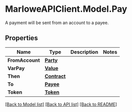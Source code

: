 # MarloweAPIClient.Model.Pay
A payment will be sent from an account to a payee.

## Properties

Name | Type | Description | Notes
------------ | ------------- | ------------- | -------------
**FromAccount** | [**Party**](Party.md) |  | 
**VarPay** | [**Value**](Value.md) |  | 
**Then** | [**Contract**](Contract.md) |  | 
**To** | [**Payee**](Payee.md) |  | 
**Token** | [**Token**](Token.md) |  | 

[[Back to Model list]](../README.md#documentation-for-models) [[Back to API list]](../README.md#documentation-for-api-endpoints) [[Back to README]](../README.md)

